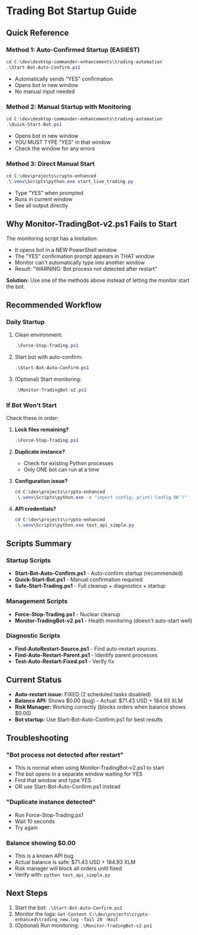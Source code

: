 # Trading Bot Startup Guide

## Quick Reference

### Method 1: Auto-Confirmed Startup (EASIEST)
```powershell
cd C:\dev\desktop-commander-enhancements\trading-automation
.\Start-Bot-Auto-Confirm.ps1
```
- Automatically sends "YES" confirmation
- Opens bot in new window
- No manual input needed

### Method 2: Manual Startup with Monitoring
```powershell
cd C:\dev\desktop-commander-enhancements\trading-automation
.\Quick-Start-Bot.ps1
```
- Opens bot in new window
- YOU MUST TYPE "YES" in that window
- Check the window for any errors

### Method 3: Direct Manual Start
```powershell
cd C:\dev\projects\crypto-enhanced
.\.venv\Scripts\python.exe start_live_trading.py
```
- Type "YES" when prompted
- Runs in current window
- See all output directly

## Why Monitor-TradingBot-v2.ps1 Fails to Start

The monitoring script has a limitation:
- It opens bot in a NEW PowerShell window
- The "YES" confirmation prompt appears in THAT window
- Monitor can't automatically type into another window
- Result: "WARNING: Bot process not detected after restart"

**Solution:** Use one of the methods above instead of letting the monitor start the bot.

## Recommended Workflow

### Daily Startup
1. Clean environment:
   ```powershell
   .\Force-Stop-Trading.ps1
   ```

2. Start bot with auto-confirm:
   ```powershell
   .\Start-Bot-Auto-Confirm.ps1
   ```

3. (Optional) Start monitoring:
   ```powershell
   .\Monitor-TradingBot-v2.ps1
   ```

### If Bot Won't Start

Check these in order:

1. **Lock files remaining?**
   ```powershell
   .\Force-Stop-Trading.ps1
   ```

2. **Duplicate instance?**
   - Check for existing Python processes
   - Only ONE bot can run at a time

3. **Configuration issue?**
   ```powershell
   cd C:\dev\projects\crypto-enhanced
   .\.venv\Scripts\python.exe -c "import config; print('Config OK')"
   ```

4. **API credentials?**
   ```powershell
   cd C:\dev\projects\crypto-enhanced
   .\.venv\Scripts\python.exe test_api_simple.py
   ```

## Scripts Summary

### Startup Scripts
- **Start-Bot-Auto-Confirm.ps1** - Auto-confirm startup (recommended)
- **Quick-Start-Bot.ps1** - Manual confirmation required
- **Safe-Start-Trading.ps1** - Full cleanup + diagnostics + startup

### Management Scripts
- **Force-Stop-Trading.ps1** - Nuclear cleanup
- **Monitor-TradingBot-v2.ps1** - Health monitoring (doesn't auto-start well)

### Diagnostic Scripts
- **Find-AutoRestart-Source.ps1** - Find auto-restart sources
- **Find-Auto-Restart-Parent.ps1** - Identify parent processes
- **Test-Auto-Restart-Fixed.ps1** - Verify fix

## Current Status

- **Auto-restart issue:** FIXED (2 scheduled tasks disabled)
- **Balance API:** Shows $0.00 (bug) - Actual: $71.43 USD + 184.93 XLM
- **Risk Manager:** Working correctly (blocks orders when balance shows $0.00)
- **Bot startup:** Use Start-Bot-Auto-Confirm.ps1 for best results

## Troubleshooting

### "Bot process not detected after restart"
- This is normal when using Monitor-TradingBot-v2.ps1 to start
- The bot opens in a separate window waiting for YES
- Find that window and type YES
- OR use Start-Bot-Auto-Confirm.ps1 instead

### "Duplicate instance detected"
- Run Force-Stop-Trading.ps1
- Wait 10 seconds
- Try again

### Balance showing $0.00
- This is a known API bug
- Actual balance is safe: $71.43 USD + 184.93 XLM
- Risk manager will block all orders until fixed
- Verify with: `python test_api_simple.py`

## Next Steps

1. Start the bot: `.\Start-Bot-Auto-Confirm.ps1`
2. Monitor the logs: `Get-Content C:\dev\projects\crypto-enhanced\trading_new.log -Tail 20 -Wait`
3. (Optional) Run monitoring: `.\Monitor-TradingBot-v2.ps1`
